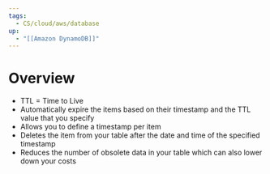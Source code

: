 ```yaml
---
tags:
  - CS/cloud/aws/database
up:
  - "[[Amazon DynamoDB]]"
---
```

# Overview

- TTL = Time to Live
- Automatically expire the items based on their timestamp and the TTL value that you specify
- Allows you to define a timestamp per item
- Deletes the item from your table after the date and time of the specified timestamp
- Reduces the number of obsolete data in your table which can also lower down your costs

